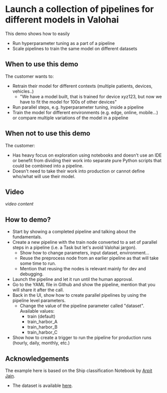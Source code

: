 # Launch a collection of pipelines for different models in Valohai

This demo shows how to easily
- Run hyperparameter tuning as a part of a pipeline
- Scale pipelines to train the same model on different datasets

## When to use this demo
The customer wants to:
- Retrain their model for different contexts (multiple patients, devices, vehicles..)
    - "We have a model built, that is trained for device xyz123, but now we have to fit the model for 100s of other devices"
- Run parallel steps, e.g. hyperparameter tuning, inside a pipeline
- Train the model for different environments (e.g. edge, online, mobile...) or compare multiple variations of the model in a pipeline

## When not to use this demo
The customer:
- Has heavy focus on exploration using notebooks and doesn't use an IDE or benefit from dividing their work into separate pure Python scripts that could be combined into a pipeline.
- Doesn't need to take their work into production or cannot define who/what will use their model.

## Video

*video content*

## How to demo?
- Start by showing a completed pipeline and talking about the fundamentals.
- Create a new pipeline with the train node converted to a set of parallel steps in a pipeline (i.e. a Task but let's avoid Valohai jargon). 
    - Show how to change parameters, input dataset, environment...
    - Reuse the preprocess node from an earlier pipeline as that will take some time to run. 
    - Mention that reusing the nodes is relevant mainly for dev and debugging.
- Launch the pipeline and let it run until the human approval.
- Go to the YAML file in Github and show the pipeline, mention that you will share it after the call. 
- Back in the UI, show how to create parallel pipelines by using the pipeline level parameters.
    - Change the value of the pipeline parameter called "dataset". Available values:
        - train (default)
        - train_harbor_A
        - train_harbor_B
        - train_harbor_C
- Show how to create a trigger to run the pipeline for production runs (hourly, daily, monthly, etc.)


## Acknowledgements
The example here is based on the Ship classification Notebook by [Arpit Jain](https://www.kaggle.com/code/arpitjain007/ship-classification/notebook). 
- The dataset is available [here](https://www.kaggle.com/datasets/arpitjain007/game-of-deep-learning-ship-datasets).